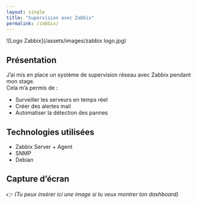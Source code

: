 ```yaml
---
layout: single
title: "Supervision avec Zabbix"
permalink: /zabbix/
---
```


![Logo Zabbix](/assets/images/zabbix logo.jpg)

## Présentation

J’ai mis en place un système de supervision réseau avec Zabbix pendant mon stage.  
Cela m’a permis de :

- Surveiller les serveurs en temps réel
- Créer des alertes mail
- Automatiser la détection des pannes

## Technologies utilisées

- Zabbix Server + Agent
- SNMP
- Debian

## Capture d’écran

👉 *(Tu peux insérer ici une image si tu veux montrer ton dashboard)*
